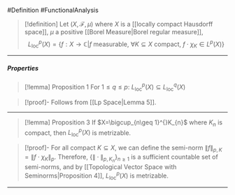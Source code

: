 #Definition #FunctionalAnalysis 
> [!definition]
> Let $(X,\mathcal{F},\mu)$ where $X$ is a [[locally compact Hausdorff space]], $\mu$ a positive [[Borel Measure|Borel regular measure]], $$L^p_{\text{loc}}(X)=\{ f:X\to \mathbb{C}|f\text{ measurable, }\forall K\subseteq X\text{ compact, }f\cdot \chi_{K}\in L^p(X) \}$$
---
##### Properties
> [!lemma] Proposition 1
> For $1\leq q\leq p$: $L^p_{\text{loc}}(X)\subseteq L^q_{\text{loc}}(X)$

> [!proof]-
> Follows from [[Lp Space|Lemma 5]].
---
> [!lemma] Proposition 3
> If $X=\bigcup_{n\geq 1}^{}K_{n}$ where $K_{n}$ is compact, then $L^p_{\text{loc}}(X)$ is metrizable. 

> [!proof]-
> For all compact $K\subseteq X$, we can define the semi-norm $\left\| f \right\|_{p,K}=\left\| f\cdot \chi_{K} \right\|_{p}$. Therefore, $\{ \|\cdot\|_{p,K_{n}} \}_{n\geq 1}$ is a sufficient countable set of semi-norms, and by [[Topological Vector Space with Seminorms|Proposition 4]], $L^p_{\text{loc}}(X)$ is metrizable.
---